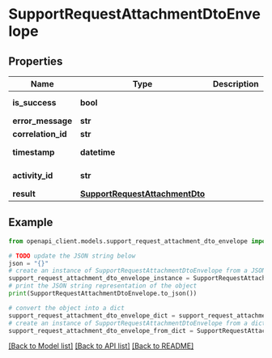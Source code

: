 # SupportRequestAttachmentDtoEnvelope


## Properties

Name | Type | Description | Notes
------------ | ------------- | ------------- | -------------
**is_success** | **bool** |  | [optional] [readonly] 
**error_message** | **str** |  | [optional] 
**correlation_id** | **str** |  | [optional] 
**timestamp** | **datetime** |  | [optional] [readonly] 
**activity_id** | **str** |  | [optional] [readonly] 
**result** | [**SupportRequestAttachmentDto**](SupportRequestAttachmentDto.md) |  | [optional] 

## Example

```python
from openapi_client.models.support_request_attachment_dto_envelope import SupportRequestAttachmentDtoEnvelope

# TODO update the JSON string below
json = "{}"
# create an instance of SupportRequestAttachmentDtoEnvelope from a JSON string
support_request_attachment_dto_envelope_instance = SupportRequestAttachmentDtoEnvelope.from_json(json)
# print the JSON string representation of the object
print(SupportRequestAttachmentDtoEnvelope.to_json())

# convert the object into a dict
support_request_attachment_dto_envelope_dict = support_request_attachment_dto_envelope_instance.to_dict()
# create an instance of SupportRequestAttachmentDtoEnvelope from a dict
support_request_attachment_dto_envelope_from_dict = SupportRequestAttachmentDtoEnvelope.from_dict(support_request_attachment_dto_envelope_dict)
```
[[Back to Model list]](../README.md#documentation-for-models) [[Back to API list]](../README.md#documentation-for-api-endpoints) [[Back to README]](../README.md)



